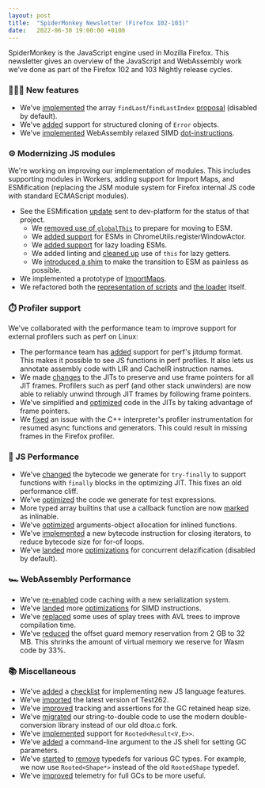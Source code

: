 ```yaml
---
layout: post
title:  "SpiderMonkey Newsletter (Firefox 102-103)"
date:   2022-06-30 19:00:00 +0100
---
```

SpiderMonkey is the JavaScript engine used in Mozilla Firefox. This newsletter gives an overview of the JavaScript and WebAssembly work we’ve done as part of the Firefox 102 and 103 Nightly release cycles.


### 👷🏽‍♀️ New features



* We've [implemented](https://bugzilla.mozilla.org/show_bug.cgi?id=1704385) the array `findLast`/`findLastIndex` [proposal](https://github.com/tc39/proposal-array-find-from-last) (disabled by default).
* We've [added](https://bugzilla.mozilla.org/show_bug.cgi?id=1556604) support for structured cloning of `Error` objects.
* We've [implemented](https://bugzilla.mozilla.org/show_bug.cgi?id=1764646) WebAssembly relaxed SIMD [dot-instructions](https://github.com/WebAssembly/relaxed-simd/issues/52).


### ⚙️ Modernizing JS modules

We're working on improving our implementation of modules. This includes supporting modules in Workers, adding support for Import Maps, and ESMification (replacing the JSM module system for Firefox internal JS code with standard ECMAScript modules).



* See the ESMification [update](https://groups.google.com/a/mozilla.org/g/dev-platform/c/Dr2OVHL2ZSk) sent to dev-platform for the status of that project.
    * We [removed use of `globalThis`](https://bugzilla.mozilla.org/show_bug.cgi?id=1607331) to prepare for moving to ESM.
    * We [added support](https://bugzilla.mozilla.org/show_bug.cgi?id=1771092) for ESMs in ChromeUtils.registerWindowActor.
    * We [added support](https://bugzilla.mozilla.org/show_bug.cgi?id=1768870) for lazy loading ESMs.
    * We added linting and [cleaned up](https://bugzilla.mozilla.org/show_bug.cgi?id=1610653) use of `this` for lazy getters.
    * We [introduced a shim](https://bugzilla.mozilla.org/show_bug.cgi?id=1766761) to make the transition to ESM as painless as possible.
* We implemented a prototype of [ImportMaps](https://bugzilla.mozilla.org/show_bug.cgi?id=1688879).
* We refactored both the [representation of scripts](https://bugzilla.mozilla.org/show_bug.cgi?id=1764596) and [the loader](https://bugzilla.mozilla.org/show_bug.cgi?id=1764598) itself. 


### ⏱️ Profiler support

We've collaborated with the performance team to improve support for external profilers such as perf on Linux:



* The performance team has [added](https://bugzilla.mozilla.org/show_bug.cgi?id=1759173) support for perf's jitdump format. This makes it possible to see JS functions in perf profiles. It also lets us annotate assembly code with LIR and CacheIR instruction names.
* We made [changes](https://bugzilla.mozilla.org/show_bug.cgi?id=1771085) to the JITs to preserve and use frame pointers for all JIT frames. Profilers such as perf (and other stack unwinders) are now able to reliably unwind through JIT frames by following frame pointers.
* We've simplified and [optimized](https://bugzilla.mozilla.org/show_bug.cgi?id=1774390) code in the JITs by taking advantage of frame pointers.
* We [fixed](https://bugzilla.mozilla.org/show_bug.cgi?id=1774848) an issue with the C++ interpreter's profiler instrumentation for resumed async functions and generators. This could result in missing frames in the Firefox profiler.


### 🚀 JS Performance



* We've [changed](https://bugzilla.mozilla.org/show_bug.cgi?id=1766730) the bytecode we generate for `try-finally` to support functions with `finally` blocks in the optimizing JIT. This fixes an old performance cliff.
* We've [optimized](https://bugzilla.mozilla.org/show_bug.cgi?id=1767966) the code we generate for test expressions.
* More typed array builtins that use a callback function are now [marked](https://bugzilla.mozilla.org/show_bug.cgi?id=1774049) as inlinable.
* We've [optimized](https://bugzilla.mozilla.org/show_bug.cgi?id=1765358) arguments-object allocation for inlined functions.
* We've [implemented](https://bugzilla.mozilla.org/show_bug.cgi?id=1770509) a new bytecode instruction for closing iterators, to reduce bytecode size for for-of loops.
* We've [landed](https://bugzilla.mozilla.org/show_bug.cgi?id=1774796) more [optimizations](https://bugzilla.mozilla.org/show_bug.cgi?id=1773682) for concurrent delazification (disabled by default).


### 🏎️ WebAssembly Performance



* We've [re-enabled](https://bugzilla.mozilla.org/show_bug.cgi?id=1763645) code caching with a new serialization system.
* We've [landed](https://bugzilla.mozilla.org/show_bug.cgi?id=1690538) more [optimizations](https://bugzilla.mozilla.org/show_bug.cgi?id=1693500) for SIMD instructions.
* We've [replaced](https://bugzilla.mozilla.org/show_bug.cgi?id=1772282) some uses of splay trees with AVL trees to improve compilation time.
* We've [reduced](https://bugzilla.mozilla.org/show_bug.cgi?id=1442544) the offset guard memory reservation from 2 GB to 32 MB. This shrinks the amount of virtual memory we reserve for Wasm code by 33%.


### 📚 Miscellaneous



* We've [added](https://bugzilla.mozilla.org/show_bug.cgi?id=1772587) a [checklist](https://firefox-source-docs.mozilla.org/js/feature_checklist.html) for implementing new JS language features.
* We've [imported](https://bugzilla.mozilla.org/show_bug.cgi?id=1769093) the latest version of Test262.
* We've [improved](https://bugzilla.mozilla.org/show_bug.cgi?id=1771747) tracking and assertions for the GC retained heap size.
* We've [migrated](https://bugzilla.mozilla.org/show_bug.cgi?id=1770158) our string-to-double code to use the modern double-conversion library instead of our old dtoa.c fork.
* We've [implemented](https://bugzilla.mozilla.org/show_bug.cgi?id=1769518) support for `Rooted<Result<V,E>>`.
* We've [added](https://bugzilla.mozilla.org/show_bug.cgi?id=1771315) a command-line argument to the JS shell for setting GC parameters.
* We've [started](https://bugzilla.mozilla.org/show_bug.cgi?id=1773368) to [remove](https://bugzilla.mozilla.org/show_bug.cgi?id=1773778) typedefs for various GC types. For example, we now use `Rooted<Shape*>` instead of the old `RootedShape` typedef.
* We've [improved](https://bugzilla.mozilla.org/show_bug.cgi?id=1772894) telemetry for full GCs to be more useful.
